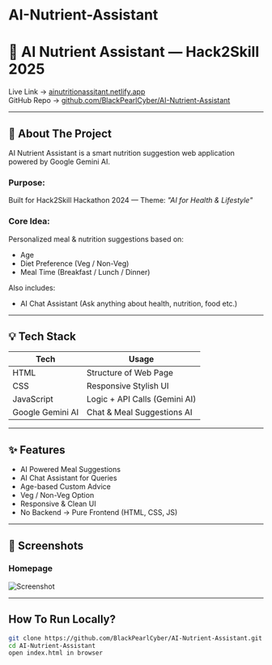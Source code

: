 # AI-Nutrient-Assistant
# 🥗 AI Nutrient Assistant — Hack2Skill 2025

Live Link → [ainutritionassitant.netlify.app](https://ainutritionassitant.netlify.app/)  
GitHub Repo → [github.com/BlackPearlCyber/AI-Nutrient-Assistant](https://github.com/BlackPearlCyber/AI-Nutrient-Assistant)

---

## 🚀 About The Project

AI Nutrient Assistant is a smart nutrition suggestion web application powered by Google Gemini AI.

### Purpose:
Built for Hack2Skill Hackathon 2024 — Theme: *"AI for Health & Lifestyle"*

### Core Idea:
Personalized meal & nutrition suggestions based on:
- Age
- Diet Preference (Veg / Non-Veg)
- Meal Time (Breakfast / Lunch / Dinner)

Also includes:
- AI Chat Assistant (Ask anything about health, nutrition, food etc.)

---

## 💡 Tech Stack

| Tech       | Usage                            |
|------------|---------------------------------|
| HTML       | Structure of Web Page           |
| CSS        | Responsive Stylish UI           |
| JavaScript | Logic + API Calls (Gemini AI)   |
| Google Gemini AI | Chat & Meal Suggestions AI |

---

## ✨ Features

- AI Powered Meal Suggestions
- AI Chat Assistant for Queries
- Age-based Custom Advice
- Veg / Non-Veg Option
- Responsive & Clean UI
- No Backend → Pure Frontend (HTML, CSS, JS)

---

## 📸 Screenshots

### Homepage
![Screenshot](./assets/preview.png)

---

## How To Run Locally?

```bash
git clone https://github.com/BlackPearlCyber/AI-Nutrient-Assistant.git
cd AI-Nutrient-Assistant
open index.html in browser
